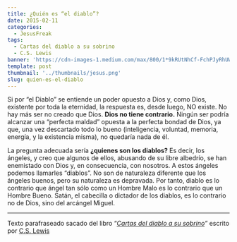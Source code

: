 ```yaml
---
title: ¿Quién es “el diablo”?
date: 2015-02-11
categories:
  - JesusFreak
tags:
  - Cartas del diablo a su sobrino
  - C.S. Lewis
banner: 'https://cdn-images-1.medium.com/max/800/1*9kRUtNhCf-FchPJyRhUWUA.jpeg'
template: post
thumbnail: '../thumbnails/jesus.png'
slug: quien-es-el-diablo
---
```


Si por “el Diablo” se entiende un poder opuesto a Dios y, como Dios, existente por toda la eternidad, la respuesta es, desde luego, NO existe. No hay más ser no creado que Dios. **Dios no tiene contrario.** Ningún ser podría alcanzar una “perfecta maldad” opuesta a la perfecta bondad de Dios, ya que, una vez descartado todo lo bueno (inteligencia, voluntad, memoria, energía, y la existencia misma), no quedaría nada de él.

La pregunta adecuada sería **¿quienes son los diablos?** Es decir, los ángeles, y creo que algunos de ellos, abusando de su libre albedrío, se han enemistado con Dios y, en consecuencia, con nosotros. A estos ángeles podemos llamarles “diablos”. No son de naturaleza diferente que los ángeles buenos, pero su naturaleza es depravada. Por tanto, diablo es lo contrario que ángel tan sólo como un Hombre Malo es lo contrario que un Hombre Bueno. Satán, el cabecilla o dictador de los diablos, es lo contrario no de Dios, sino del arcángel Miguel.

---

Texto parafraseado sacado del libro “[_Cartas del diablo a su sobrino_](http://es.wikipedia.org/wiki/Cartas_del_diablo_a_su_sobrino)_”_ escrito por [C.S. Lewis](http://es.wikipedia.org/wiki/C._S._Lewis)
